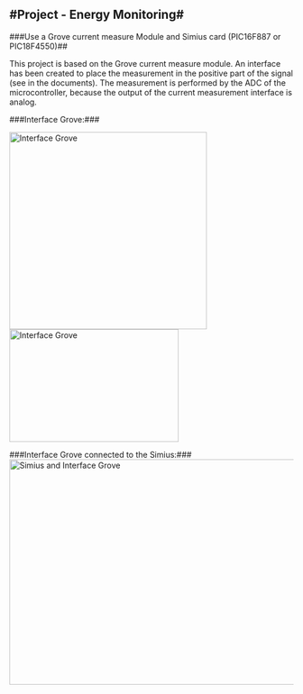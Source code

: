 #Project - Energy Monitoring#
---

###Use a Grove current measure Module and Simius card (PIC16F887 or PIC18F4550)##

This project is based on the Grove current measure module. An interface has been created to place the measurement in the positive part of the signal (see in the documents). The measurement is performed by the ADC of the microcontroller, because the output of the current measurement interface is analog.

###Interface Grove:###

<img src="/Docs/int_grove2.jpg" alt="Interface Grove" height="350" width="350">
<img src="/Docs/int_grove.jpg" alt="Interface Grove" height="200" width="300"> 

###Interface Grove connected to the Simius:###
<img src="/Docs/simius_grove.jpg" alt="Simius and Interface Grove" height="400" width="600">



